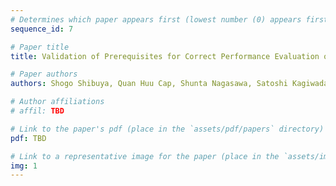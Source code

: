 ```yaml
---
# Determines which paper appears first (lowest number (0) appears first)
sequence_id: 7

# Paper title
title: Validation of Prerequisites for Correct Performance Evaluation of Image-based Plant Disease Diagnosis using Reliable 221K Images Collected from Actual Fields (Oral)

# Paper authors
authors: Shogo Shibuya, Quan Huu Cap, Shunta Nagasawa, Satoshi Kagiwada, Hiroyuki Uga, Hitoshi Iyatomi

# Author affiliations
# affil: TBD

# Link to the paper's pdf (place in the `assets/pdf/papers` directory)
pdf: TBD

# Link to a representative image for the paper (place in the `assets/img/papers` directory)
img: 1
---
```

